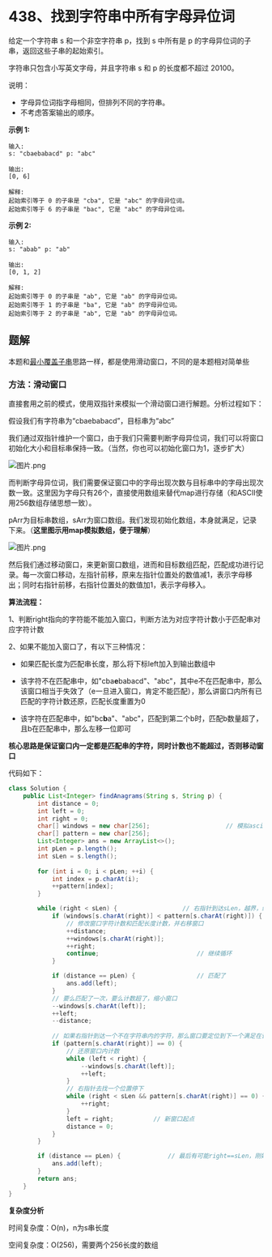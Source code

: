# 438、找到字符串中所有字母异位词

给定一个字符串 s 和一个非空字符串 p，找到 s 中所有是 p 的字母异位词的子串，返回这些子串的起始索引。

字符串只包含小写英文字母，并且字符串 s 和 p 的长度都不超过 20100。

说明：

- 字母异位词指字母相同，但排列不同的字符串。
- 不考虑答案输出的顺序。

**示例 1:**

```
输入:
s: "cbaebabacd" p: "abc"

输出:
[0, 6]

解释:
起始索引等于 0 的子串是 "cba", 它是 "abc" 的字母异位词。
起始索引等于 6 的子串是 "bac", 它是 "abc" 的字母异位词。

```

**示例 2:**

```
输入:
s: "abab" p: "ab"

输出:
[0, 1, 2]

解释:
起始索引等于 0 的子串是 "ab", 它是 "ab" 的字母异位词。
起始索引等于 1 的子串是 "ba", 它是 "ab" 的字母异位词。
起始索引等于 2 的子串是 "ab", 它是 "ab" 的字母异位词。
```



## 题解

本题和[最小覆盖子串](32、最小覆盖子串)思路一样，都是使用滑动窗口，不同的是本题相对简单些



### 方法：滑动窗口

直接套用之前的模式，使用双指针来模拟一个滑动窗口进行解题。分析过程如下：

假设我们有字符串为“cbaebabacd”，目标串为“abc”

我们通过双指针维护一个窗口，由于我们只需要判断字母异位词，我们可以将窗口初始化大小和目标串保持一致。（当然，你也可以初始化窗口为1，逐步扩大）

![图片.png](https://gitee.com/zero049/MyNoteImages/raw/master/dd6642ba3c4dcdb414a90e99918cf80dd374108426be40d01c6730babb31a075-图片.png)

而判断字母异位词，我们需要保证窗口中的字母出现次数与目标串中的字母出现次数一致。这里因为字母只有26个，直接使用数组来替代map进行存储（和ASCII使用256数组存储思想一致）。

pArr为目标串数组，sArr为窗口数组。我们发现初始化数组，本身就满足，记录下来。（**这里图示用map模拟数组，便于理解**）

![图片.png](https://gitee.com/zero049/MyNoteImages/raw/master/42423dc270a73b3deb1fb99c27238f31a533f76e0f80f30d8cceb61cd3887142-图片.png)

然后我们通过移动窗口，来更新窗口数组，进而和目标数组匹配，匹配成功进行记录。每一次窗口移动，左指针前移，原来左指针位置处的数值减1，表示字母移出；同时右指针前移，右指针位置处的数值加1，表示字母移入。

**算法流程：**

1、判断right指向的字符能不能加入窗口，判断方法为对应字符计数小于匹配串对应字符计数

2、如果不能加入窗口了，有以下三种情况：

- 如果匹配长度为匹配串长度，那么将下标left加入到输出数组中

- 该字符不在匹配串中，如"cba**e**babacd"、"abc"，其中e不在匹配串中，那么该窗口相当于失效了（e一旦进入窗口，肯定不能匹配），那么讲窗口内所有已匹配的字符计数还原，匹配长度重置为0

- 该字符在匹配串中，如"bc**b**a"、"abc"，匹配到第二个b时，匹配b数量超了，且b在匹配串中，那么左移一位即可

**核心思路是保证窗口内一定都是匹配串的字符，同时计数也不能超过，否则移动窗口**

代码如下：

```java
class Solution {
    public List<Integer> findAnagrams(String s, String p) {
        int distance = 0;
        int left = 0;
        int right = 0;
        char[] windows = new char[256];						// 模拟ascii
        char[] pattern = new char[256];
        List<Integer> ans = new ArrayList<>();
        int pLen = p.length();
        int sLen = s.length();
        
        for (int i = 0; i < pLen; ++i) {
            int index = p.charAt(i);
            ++pattern[index];
        }

        while (right < sLen) {					// 右指针到达sLen，越界，终止循环
            if (windows[s.charAt(right)] < pattern[s.charAt(right)]) {	// 计数小于匹配串的进入
                // 修改窗口字符计数和匹配长度计数，并右移窗口
                ++distance;							
                ++windows[s.charAt(right)];
                ++right;
                continue;							// 继续循环
            }

            if (distance == pLen) {					// 匹配了
                ans.add(left);
            }
            // 要么匹配了一次，要么计数超了，缩小窗口
            --windows[s.charAt(left)];				
            ++left;
            --distance;
            
			// 如果右指针到达一个不在字符串内的字符，那么窗口要定位到下一个满足在该字符在匹配串内的位置
            if (pattern[s.charAt(right)] == 0) {
                // 还原窗口内计数
                while (left < right) {
                    --windows[s.charAt(left)];
                    ++left;
                }
                // 右指针去找一个位置停下
                while (right < sLen && pattern[s.charAt(right)] == 0) {
                    ++right;
                }
                left = right;			// 新窗口起点
                distance = 0;
            }
        }

        if (distance == pLen) {				// 最后有可能right==sLen，刚好distance满足但退出了循环
            ans.add(left);
        }
        return ans;
    }
}
```

**复杂度分析**

时间复杂度：O(n)，n为s串长度

空间复杂度：O(256)，需要两个256长度的数组